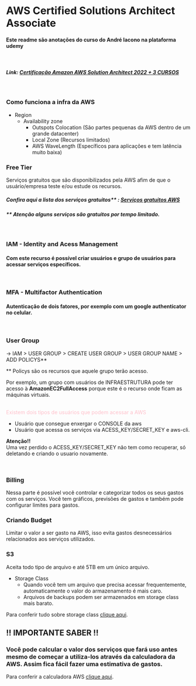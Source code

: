 # AWS Certified Solutions Architect Associate
#### Este readme são anotações do curso do André Iacono na plataforma udemy 

</br>

##### Link: [Certificação Amazon AWS Solution Architect 2022 + 3 CURSOS](https://itau.udemy.com/course/certificacao-amazon-aws-2019-solutions-architect/learn/)


</br>

### Como funciona a infra da AWS
- Region
    - Availability zone
        - Outspots Colocation (São partes pequenas da AWS dentro de um grande datacenter)
        - Local Zone (Recursos limitados)
        - AWS WaveLength (Específicos para aplicações e tem latência muito baixa)


### Free Tier
Serviços gratuitos que são disponibilizados pela AWS afim de que o usuário/empresa teste e/ou estude os recursos. 
##### Confira aqui a lista dos serviços gratuitos** : [Serviços gratuitos AWS](https://aws.amazon.com/pt/free/?all-free-tier.sort-by=item.additionalFields.SortRank&all-free-tier.sort-order=asc&awsf.Free%20Tier%20Types=*all&awsf.Free%20Tier%20Categories=*all)

##### ** Atenção alguns serviços são gratuitos por tempo <b>limitado</b>.

</br>

### IAM - Identity and Acess Management 
#### Com este recurso é possível criar usuários e grupo de usuários para acessar serviços específicos. 

</br>

### MFA - Multifactor Authentication 
#### Autenticação de dois fatores, por exemplo com um google authenticator no celular.

</br>

### User Group
-> IAM > USER GROUP > CREATE USER GROUP > USER GROUP NAME > ADD POLICYS** 

** Policys são os recursos que aquele grupo terão acesso. 

Por exemplo, um grupo com usuários de INFRAESTRUTURA pode ter acesso à <b>AmazonEC2FullAccess</b> porque este é o recurso onde ficam as máquinas virtuais. 

</br>
<span style="color: pink">Existem dois tipos de usuários que podem acessar a AWS</span> </br>

- Usuário que consegue enxergar o CONSOLE da aws
- Usuário que acessa os serviços via ACESS_KEY/SECRET_KEY e aws-cli.

<b>Atenção!!</b> </br>
Uma vez perdido o ACESS_KEY/SECRET_KEY não tem como recuperar, só deletando e criando o usuario novamente.

</br>

### Billing
Nessa parte é possível você controlar e categorizar todos os seus gastos com os serviços. Você tem gráficos, previsões de gastos e também pode configurar limites para gastos. 

### Criando Budget
Limitar o valor a ser gasto na AWS, isso evita gastos desnecessários relacionados aos serviços utilizados. 

### S3
Aceita todo tipo de arquivo e até 5TB em um único arquivo.
- Storage Class
    - Quando você tem um arquivo que precisa acessar frequentemente, automaticamente o valor do armazenamento é mais caro.
    - Arquivos de backups podem ser armazenados em storage class mais barato. 

Para conferir tudo sobre storage class [clique aqui](https://aws.amazon.com/pt/s3/storage-classes/).

## !! IMPORTANTE SABER !!
### Você pode calcular o valor dos serviços que fará uso antes mesmo de começar a utiliza-los através da calculadora da AWS. Assim fica fácil fazer uma estimativa de gastos. 

Para conferir a calculadora AWS [clique aqui](https://calculator.aws/#/).